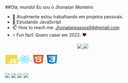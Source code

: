 ##Olá, mundo! Eu sou o Jhonatan Monteiro

- 🔭 Atualmente estou trabalhando em projetos pessoais.
- 🌱 Estudando JavaScript
- 📫 How to reach me: Jhonatanpassos94@gmail.com  
- ⚡ Fun fact: Quero casar em 2022. ❤

<div align="center">
  <a href="https://github.com/jhonatanmonteiro">
  <img height="145em" src="https://github-readme-stats.vercel.app/api?username=jhonatanmonteiro&show_icons=true&theme=merko&include_all_commits=true&count_private=true"/>
  <img height="145em" src="https://github-readme-stats.vercel.app/api/top-langs/?username=jhonatanmonteiro&layout=compact&langs_count=7&theme=merko"/>
</div>
  <div style="display: inline_block"><br>
  <img align="center" alt="Rafa-Js" height="30" width="40" src="https://raw.githubusercontent.com/devicons/devicon/master/icons/javascript/javascript-plain.svg">
  <img align="center" alt="Rafa-React" height="30" width="40" src="https://raw.githubusercontent.com/devicons/devicon/master/icons/react/react-original.svg">
  <img align="center" alt="Rafa-HTML" height="30" width="40" src="https://raw.githubusercontent.com/devicons/devicon/master/icons/html5/html5-original.svg">
  <img align="center" alt="Rafa-CSS" height="30" width="40" src="https://raw.githubusercontent.com/devicons/devicon/master/icons/css3/css3-original.svg">
</div>
  
  ##
  
  <div>

  <a href="https://instagram.com/eujmonteiro" target="_blank"><img src="https://img.shields.io/badge/-Instagram-%23E4405F?style=for-the-badge&logo=instagram&logoColor=white" target="_blank"></a>
  <a href = "mailto:contatorafaballerini@gmail.com"><img src="https://img.shields.io/badge/-Gmail-%23333?style=for-the-badge&logo=gmail&logoColor=white" target="_blank"></a>
  <a href="https://www.linkedin.com/in/jhonatan-monteiro-126a38155/" target="_blank"><img src="https://img.shields.io/badge/-LinkedIn-%230077B5?style=for-the-badge&logo=linkedin&logoColor=white" target="_blank"></a> 
  <a href= "https://api.whatsapp.com/send?phone=5521981772418&text=Oi%2C%20tudo%20bem%3F%20Peguei%20seu%20n%C3%BAmero%20no%20GitHub."><img src="https://img.shields.io/badge/WhatsApp-25D366?style=for-the-badge&logo=whatsapp&logoColor=white"></a>
    
  
  </div>
